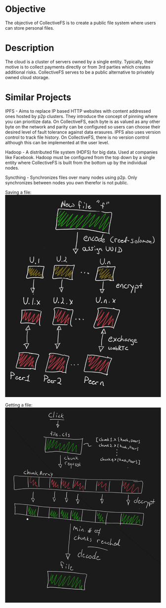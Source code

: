 # Objective
The objective of CollectiveFS is to create a public file system where users can store personal files. 

# Description
The cloud is a cluster of servers owned by a single entity. Typically, their motive is to collect payments directly or from 3rd parties which creates additional risks. CollectiveFS serves to be a public alternative to privately owned cloud storage.

# Similar Projects
IPFS - Aims to replace IP based HTTP websites with content addressed ones hosted by p2p clusters. They introduce the concept of pinning where you can prioritize data. On CollectiveFS, each byte is as valued as any other byte on the network and parity can be configured so users can choose their desired level of fault tolerance against data erasures. IPFS also uses version control to track file history. On CollectiveFS, there is no version control although this can be implemented at the user level.

Hadoop - A distributed file system (HDFS) for big data. Used at companies like Facebook. Hadoop must be configured from the top down by a single entity where CollectiveFS is built from the bottom up by the individual nodes.

Syncthing - Synchronizes files over many nodes using p2p. Only synchronizes between nodes you own therefor is not public.


Saving a file:
![Alt text](/images/CollectiveFS_save_file.png?raw=true "Saving files")


Getting a file:
![Alt text](/images/CollectiveFS_get_file.png?raw=true "Saving files")
